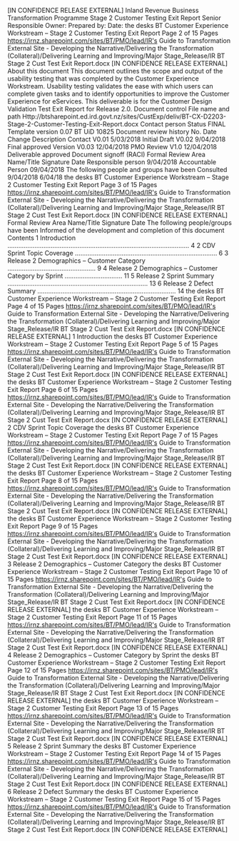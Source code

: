\[IN CONFIDENCE RELEASE EXTERNAL\] Inland Revenue Business Transformation Programme Stage 2 Customer Testing Exit Report Senior Responsible Owner: Prepared by: Date: the desks BT Customer Experience Workstream – Stage 2 Customer Testing Exit Report Page 2 of 15 Pages https://irnz.sharepoint.com/sites/BT/PMO/lead/IR's Guide to Transformation External Site - Developing the Narrative/Delivering the Transformation (Collateral)/Delivering Learning and Improving/Major Stage\_Release/IR BT Stage 2 Cust Test Exit Report.docx \[IN CONFIDENCE RELEASE EXTERNAL\] About this document This document outlines the scope and output of the usability testing that was completed by the Customer Experience Workstream. Usability testing validates the ease with which users can complete given tasks and to identify opportunities to improve the Customer Experience for eServices. This deliverable is for the Customer Design Validation Test Exit Report for Release 2.0. Document control File name and path Http://btsharepoint.ed.ird.govt.nz/sites/CustExp/deliv/BT-CX-D2203- Stage-2-Customer-Testing-Exit-Report.docx Contact person Status FINAL Template version 0.07 BT UiD 10825 Document review history No. Date Change Description Contact V0.01 5/03/2018 Initial Draft V0.02 9/04/2018 Final approved Version V0.03 12/04/2018 PMO Review V1.0 12/04/2018 Deliverable approved Document signoff (RACI) Formal Review Area Name/Title Signature Date Responsible person 9/04/2018 Accountable Person 09/04/2018 The following people and groups have been Consulted 9/04/2018 6/04/18 the desks BT Customer Experience Workstream – Stage 2 Customer Testing Exit Report Page 3 of 15 Pages https://irnz.sharepoint.com/sites/BT/PMO/lead/IR's Guide to Transformation External Site - Developing the Narrative/Delivering the Transformation (Collateral)/Delivering Learning and Improving/Major Stage\_Release/IR BT Stage 2 Cust Test Exit Report.docx \[IN CONFIDENCE RELEASE EXTERNAL\] Formal Review Area Name/Title Signature Date The following people/groups have been Informed of the development and completion of this document Contents 1 Introduction ..................................................................................................... 4 2 CDV Sprint Topic Coverage ............................................................................... 6 3 Release 2 Demographics – Customer Category ................................................. 9 4 Release 2 Demographics – Customer Category by Sprint ................................ 11 5 Release 2 Sprint Summary .............................................................................. 13 6 Release 2 Defect Summary ............................................................................. 14 the desks BT Customer Experience Workstream – Stage 2 Customer Testing Exit Report Page 4 of 15 Pages https://irnz.sharepoint.com/sites/BT/PMO/lead/IR's Guide to Transformation External Site - Developing the Narrative/Delivering the Transformation (Collateral)/Delivering Learning and Improving/Major Stage\_Release/IR BT Stage 2 Cust Test Exit Report.docx \[IN CONFIDENCE RELEASE EXTERNAL\] 1 Introduction the desks BT Customer Experience Workstream – Stage 2 Customer Testing Exit Report Page 5 of 15 Pages https://irnz.sharepoint.com/sites/BT/PMO/lead/IR's Guide to Transformation External Site - Developing the Narrative/Delivering the Transformation (Collateral)/Delivering Learning and Improving/Major Stage\_Release/IR BT Stage 2 Cust Test Exit Report.docx \[IN CONFIDENCE RELEASE EXTERNAL\] the desks BT Customer Experience Workstream – Stage 2 Customer Testing Exit Report Page 6 of 15 Pages https://irnz.sharepoint.com/sites/BT/PMO/lead/IR's Guide to Transformation External Site - Developing the Narrative/Delivering the Transformation (Collateral)/Delivering Learning and Improving/Major Stage\_Release/IR BT Stage 2 Cust Test Exit Report.docx \[IN CONFIDENCE RELEASE EXTERNAL\] 2 CDV Sprint Topic Coverage the desks BT Customer Experience Workstream – Stage 2 Customer Testing Exit Report Page 7 of 15 Pages https://irnz.sharepoint.com/sites/BT/PMO/lead/IR's Guide to Transformation External Site - Developing the Narrative/Delivering the Transformation (Collateral)/Delivering Learning and Improving/Major Stage\_Release/IR BT Stage 2 Cust Test Exit Report.docx \[IN CONFIDENCE RELEASE EXTERNAL\] the desks BT Customer Experience Workstream – Stage 2 Customer Testing Exit Report Page 8 of 15 Pages https://irnz.sharepoint.com/sites/BT/PMO/lead/IR's Guide to Transformation External Site - Developing the Narrative/Delivering the Transformation (Collateral)/Delivering Learning and Improving/Major Stage\_Release/IR BT Stage 2 Cust Test Exit Report.docx \[IN CONFIDENCE RELEASE EXTERNAL\] the desks BT Customer Experience Workstream – Stage 2 Customer Testing Exit Report Page 9 of 15 Pages https://irnz.sharepoint.com/sites/BT/PMO/lead/IR's Guide to Transformation External Site - Developing the Narrative/Delivering the Transformation (Collateral)/Delivering Learning and Improving/Major Stage\_Release/IR BT Stage 2 Cust Test Exit Report.docx \[IN CONFIDENCE RELEASE EXTERNAL\] 3 Release 2 Demographics – Customer Category the desks BT Customer Experience Workstream – Stage 2 Customer Testing Exit Report Page 10 of 15 Pages https://irnz.sharepoint.com/sites/BT/PMO/lead/IR's Guide to Transformation External Site - Developing the Narrative/Delivering the Transformation (Collateral)/Delivering Learning and Improving/Major Stage\_Release/IR BT Stage 2 Cust Test Exit Report.docx \[IN CONFIDENCE RELEASE EXTERNAL\] the desks BT Customer Experience Workstream – Stage 2 Customer Testing Exit Report Page 11 of 15 Pages https://irnz.sharepoint.com/sites/BT/PMO/lead/IR's Guide to Transformation External Site - Developing the Narrative/Delivering the Transformation (Collateral)/Delivering Learning and Improving/Major Stage\_Release/IR BT Stage 2 Cust Test Exit Report.docx \[IN CONFIDENCE RELEASE EXTERNAL\] 4 Release 2 Demographics – Customer Category by Sprint the desks BT Customer Experience Workstream – Stage 2 Customer Testing Exit Report Page 12 of 15 Pages https://irnz.sharepoint.com/sites/BT/PMO/lead/IR's Guide to Transformation External Site - Developing the Narrative/Delivering the Transformation (Collateral)/Delivering Learning and Improving/Major Stage\_Release/IR BT Stage 2 Cust Test Exit Report.docx \[IN CONFIDENCE RELEASE EXTERNAL\] the desks BT Customer Experience Workstream – Stage 2 Customer Testing Exit Report Page 13 of 15 Pages https://irnz.sharepoint.com/sites/BT/PMO/lead/IR's Guide to Transformation External Site - Developing the Narrative/Delivering the Transformation (Collateral)/Delivering Learning and Improving/Major Stage\_Release/IR BT Stage 2 Cust Test Exit Report.docx \[IN CONFIDENCE RELEASE EXTERNAL\] 5 Release 2 Sprint Summary the desks BT Customer Experience Workstream – Stage 2 Customer Testing Exit Report Page 14 of 15 Pages https://irnz.sharepoint.com/sites/BT/PMO/lead/IR's Guide to Transformation External Site - Developing the Narrative/Delivering the Transformation (Collateral)/Delivering Learning and Improving/Major Stage\_Release/IR BT Stage 2 Cust Test Exit Report.docx \[IN CONFIDENCE RELEASE EXTERNAL\] 6 Release 2 Defect Summary the desks BT Customer Experience Workstream – Stage 2 Customer Testing Exit Report Page 15 of 15 Pages https://irnz.sharepoint.com/sites/BT/PMO/lead/IR's Guide to Transformation External Site - Developing the Narrative/Delivering the Transformation (Collateral)/Delivering Learning and Improving/Major Stage\_Release/IR BT Stage 2 Cust Test Exit Report.docx \[IN CONFIDENCE RELEASE EXTERNAL\]